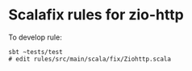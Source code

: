 # Scalafix rules for zio-http

To develop rule:
```
sbt ~tests/test
# edit rules/src/main/scala/fix/Ziohttp.scala
```
